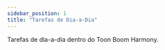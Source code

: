 ```yaml
---
sidebar_position: 1
title: "Tarefas de Dia-a-Dia"
---
```


Tarefas de dia-a-dia dentro do Toon Boom Harmony.

